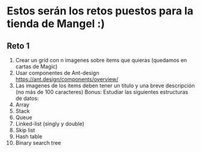 # Estos serán los retos puestos para la tienda de Mangel :)

## Reto 1
1. Crear un grid con n imagenes sobre items que quieras (quedamos en cartas de Magic)
2. Usar componentes de Ant-design https://ant.design/components/overview/
3. Las imagenes de los items deben tener un titulo y una breve descripción (no más de 100 caracteres)
Bonus:
Estudiar las siguientes estructuras de datos:
1. Array
2. Stack
3. Queue
4. Linked-list (singly y double)
5. Skip list
6. Hash table
7. Binary search tree
